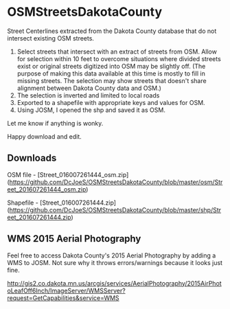 # OSMStreetsDakotaCounty
Street Centerlines extracted from the Dakota County database that do not intersect existing OSM streets.
1. Select streets that intersect with an extract of streets from OSM.  Allow for selection within 10 feet to overcome situations where divided streets exist or original streets digitized into OSM may be slightly off.  (The purpose of making this data available at this time is mostly to fill in missing streets.  The selection may show streets that doesn't share alignment between Dakota County data and OSM.)
2. The selection is inverted and limited to local roads
3. Exported to a shapefile with appropriate keys and values for OSM.
4. Using JOSM, I opened the shp and saved it as OSM.

Let me know if anything is wonky.

Happy download and edit.

## Downloads
OSM file - [Street_016007261444_osm.zip] (https://github.com/DcJoeS/OSMStreetsDakotaCounty/blob/master/osm/Street_201607261444_osm.zip)

Shapefile - [Street_016007261444.zip] (https://github.com/DcJoeS/OSMStreetsDakotaCounty/blob/master/shp/Street_201607261444.zip)

## WMS 2015 Aerial Photography
Feel free to access Dakota County's 2015 Aerial Photography by adding a WMS to JOSM.  Not sure why it throws errors/warnings because it looks just fine.

 http://gis2.co.dakota.mn.us/arcgis/services/AerialPhotography/2015AirPhotoLeafOff6Inch/ImageServer/WMSServer?request=GetCapabilities&service=WMS


